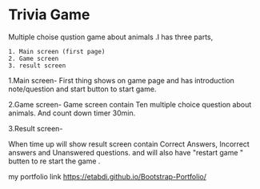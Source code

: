 # Trivia Game

 Multiple choise qustion game about animals .I has three parts,

    1. Main screen (first page)
    2. Game screen
    3. result screen
    
  1.Main screen- 
First thing shows on game page and has introduction note/question and start button to start game. 

  2.Game screen-
Game screen contain Ten multiple choice question about animals. And count down timer 30min.
 
  3.Result screen-
  
When time up will show result screen contain Correct Answers, Incorrect answers and Unanswered questions. and will also have "restart game " butten to re start the game .

 my portfolio link https://etabdi.github.io/Bootstrap-Portfolio/
  
